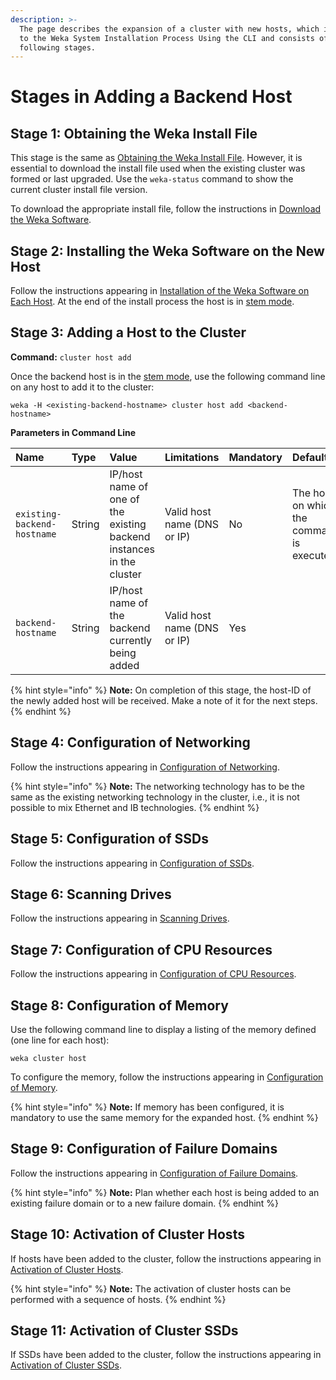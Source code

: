 ```yaml
---
description: >-
  The page describes the expansion of a cluster with new hosts, which is similar
  to the Weka System Installation Process Using the CLI and consists of the
  following stages.
---
```


# Stages in Adding a Backend Host

## Stage 1: Obtaining the Weka Install File

This stage is the same as [Obtaining the Weka Install File](../../install/bare-metal/obtaining-the-weka-install-file.md). However, it is essential to download the install file used when the existing cluster was formed or last upgraded. Use the `weka-status` command to show the current cluster install file version.

To download the appropriate install file, follow the instructions in [Download the Weka Software](../../install/bare-metal/obtaining-the-weka-install-file.md#step-2-download-the-weka-software).

## Stage 2: Installing the Weka Software on the New Host

Follow the instructions appearing in [Installation of the Weka Software on Each Host](../../install/bare-metal/untitled.md#stage-1-installation-of-the-weka-software-on-each-host). At the end of the install process the host is in [stem mode](../../overview/glossary.md#stem-mode).

## Stage 3: Adding a Host to the Cluster

**Command:** `cluster host add`

Once the backend host is in the [stem mode](../../overview/glossary.md#stem-mode), use the following command line on  any host to add it to the cluster:

```text
weka -H <existing-backend-hostname> cluster host add <backend-hostname>
```

**Parameters in Command Line**

| **Name** | **Type** | **Value** | **Limitations** | **Mandatory** | **Default** |
| :--- | :--- | :--- | :--- | :--- | :--- |
| `existing-backend-hostname` | String | IP/host name of one of the existing backend instances in the cluster | Valid host name \(DNS or IP\) | No | The host on which the command is executed |
| `backend-hostname` | String | IP/host name of the backend currently being added |  Valid host name \(DNS or IP\) | Yes |  |

{% hint style="info" %}
**Note:** On completion of this stage, the host-ID of the newly added host will be received. Make a note of it for the next steps.
{% endhint %}

## Stage 4: Configuration of Networking

Follow the instructions appearing in [Configuration of Networking](../../install/bare-metal/untitled.md#stage-5-configuration-of-networking).

{% hint style="info" %}
**Note:** The networking technology has to be the same as the existing networking technology in the cluster, i.e., it is not possible to mix Ethernet and IB technologies.
{% endhint %}

## Stage 5: Configuration of SSDs

Follow the instructions appearing in [Configuration of SSDs](../../install/bare-metal/untitled.md#stage-6-configuration-of-ssds).

## Stage 6: Scanning Drives

Follow the instructions appearing in [Scanning Drives](../../install/bare-metal/untitled.md#stage-7-scanning-drives).

## Stage 7: Configuration of CPU Resources

Follow the instructions appearing in [Configuration of CPU Resources](../../install/bare-metal/untitled.md#stage-8-configuration-of-cpu-resources).

## Stage 8: Configuration of Memory

Use the following command line to display a listing of the memory defined \(one line for each host\):

`weka cluster host`

To configure the memory, follow the instructions appearing in [Configuration of Memory](../../install/bare-metal/untitled.md#stage-9-configuration-of-memory-optional).

{% hint style="info" %}
**Note:** If memory has been configured, it is mandatory to use the same memory for the expanded host.
{% endhint %}

## Stage 9: Configuration of Failure Domains

Follow the instructions appearing in [Configuration of Failure Domains](../../install/bare-metal/untitled.md#stage-10-configuration-of-failure-domains-optional).

{% hint style="info" %}
**Note:** Plan whether each host is being added to an existing failure domain or to a new failure domain.
{% endhint %}

## Stage 10: Activation of Cluster Hosts

If hosts have been added to the cluster, follow the instructions appearing in [Activation of Cluster Hosts](../../install/bare-metal/untitled.md#stage-13-activation-of-cluster-hosts).

{% hint style="info" %}
**Note:** The activation of cluster hosts can be performed with a sequence of hosts.
{% endhint %}

## Stage 11: Activation of Cluster SSDs

If SSDs have been added to the cluster, follow the instructions appearing in [Activation of Cluster SSDs](../../install/bare-metal/untitled.md#stage-14-activation-of-cluster-ssds).

